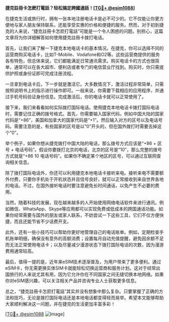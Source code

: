 **捷克註冊卡怎麽打電話？轻松搞定跨國通話！[[TG💪+ @esim1088](https://t.me/s/esim1088)]**

在捷克生活或旅行时，拥有一张本地注册电话卡是必不可少的。它不仅能让你更方便地与家人朋友保持联系，还能享受实惠的价格和便捷的服务。然而，对于初到捷克的人来说，“捷克註冊卡怎麽打電話”可能是一个令人困惑的问题。别担心，这篇文章将为你详细解答如何使用捷克註冊卡拨打电话。

首先，让我们来了解一下捷克本地电话卡的基本情况。在捷克，你可以选择不同的运营商购买电话卡，比如T-Mobile、Vodafone和O2等。这些运营商提供的服务各有特色，但总体来说，它们都能满足日常通讯需求。购买电话卡的方式也很简单，通常可以在各大超市、便利店或者专门的电信营业厅找到。购买时，你只需提供护照或身份证即可完成注册流程。

一旦拿到电话卡后，下一步就是激活它。大多数情况下，激活过程非常简单，只需按照说明书上的指示进行操作即可。一般来说，你需要下载相应的应用程序，并通过手机号码验证身份信息。完成激活后，你的电话卡就可以正常使用了。

接下来，我们来看看如何实际拨打国际电话。使用捷克本地电话卡拨打国际电话时，需要记住正确的拨号格式。首先，你需要输入国家代码，例如中国大陆的国家代码是“+86”，美国和加拿大的国家代码是“+1”。然后输入对方的区号以及电话号码。需要注意的是，有些国家的区号是以“0”开头的，但在国外拨打时需要去掉这个“0”。

举个例子，如果你想从捷克拨打中国大陆的电话，那么拨号方式应该是“+86 + 区号 + 电话号码”。假设你要拨打北京的电话，北京的区号是“10”，那么完整的拨号方式就是“+86 10 电话号码”。如果你不确定某个地区的区号，可以通过互联网查询相关信息。

除了拨打国际电话外，你还可以利用捷克本地电话卡接听来电。接听来电不需要额外付费，只要你手机处于开机状态并且信号良好，就可以正常接收到来自世界各地的电话。不过，在国外接听电话时要注意避免长时间通话，以免产生不必要的费用。

当然，随着科技的发展，现在越来越多的人开始使用网络电话软件来进行通讯。例如微信、WhatsApp、Skype等应用都可以实现免费或低成本的跨国通话功能。如果你经常需要与国外的朋友或家人联系，不妨尝试一下这些工具，它们不仅方便快捷，而且还能节省不少话费开支。

此外，还有一些小技巧可以帮助你更好地管理自己的电话账单。例如，定期检查手机账单明细，确保没有意外的高额消费；设置每月自动充值提醒，避免因余额不足而无法正常使用电话卡；以及尽量减少漫游状态下拨打国际电话的次数，因为漫游费用通常较高。

最后，值得一提的是，近年来eSIM技术逐渐普及，为用户带来了更多便利。通过eSIM卡，你无需更换实体SIM卡就能轻松切换运营商和服务计划。这对于经常出国旅行的人来说尤其有用，因为它允许你在不同国家之间无缝切换本地网络。如果你对eSIM感兴趣，可以关注相关产品并咨询专业人士获取更多信息。

总之，“捷克註冊卡怎麽打電話”其实并没有想象中那么复杂。只要掌握了正确的方法和技巧，无论是拨打国际电话还是本地电话都变得轻而易举。希望本文能够帮助大家顺利解决这一问题，并在捷克的生活更加丰富多彩！

[[TG💪+ @esim1088](https://t.me/s/esim1088) ![Image](https://i.postimg.cc/4NQfJmqS/Snipaste-2025-05-13-00-14-12.png)]